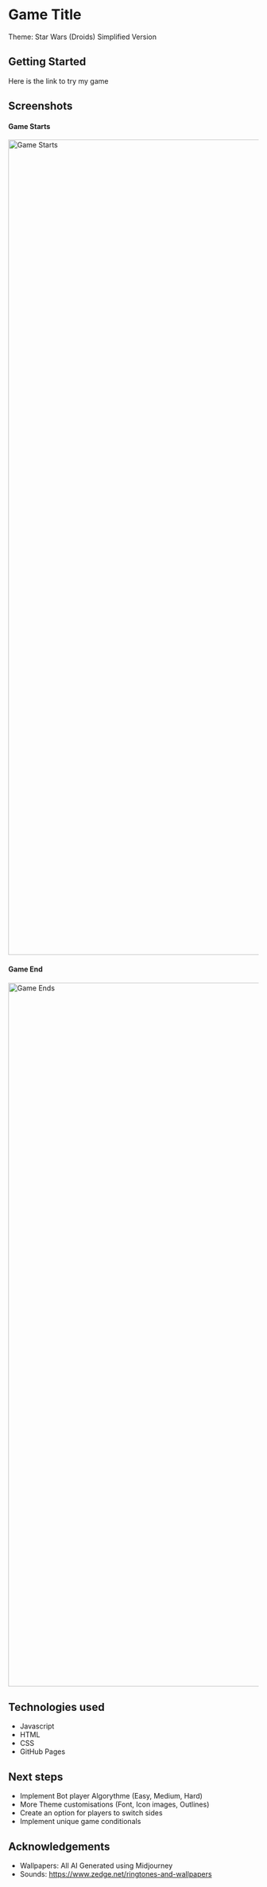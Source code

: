 # Game Title
Theme: Star Wars (Droids)
Simplified Version

## Getting Started
Here is the link to try my game

## Screenshots
#### Game Starts
<img width="1637" alt="Game Starts" src="https://github.com/CodePnut/Tic-Tac-Toe/assets/159984999/277d33b2-59e1-4b9b-9325-910718391bd8">

#### Game End
<img width="1413" alt="Game Ends" src="https://github.com/CodePnut/Tic-Tac-Toe/assets/159984999/b62301f0-6cf7-4189-8816-f2b5e10dfb3b">


## Technologies used
- Javascript
- HTML
- CSS
- GitHub Pages

## Next steps
- Implement Bot player Algorythme (Easy, Medium, Hard)
- More Theme customisations (Font, Icon images, Outlines)
- Create an option for players to switch sides
- Implement unique game conditionals

## Acknowledgements
- Wallpapers: All AI Generated using Midjourney
- Sounds: https://www.zedge.net/ringtones-and-wallpapers